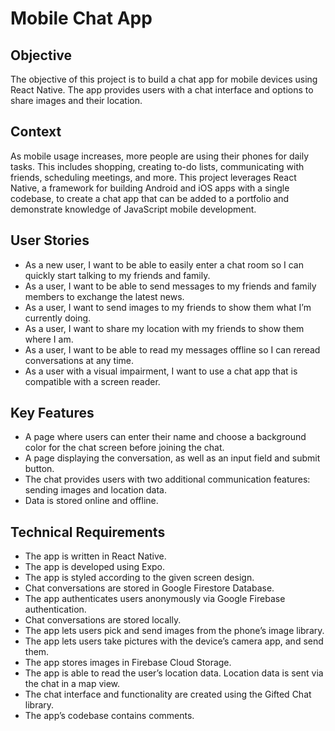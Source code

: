 # Mobile Chat App

## Objective

The objective of this project is to build a chat app for mobile devices using React Native. The app provides users with a chat interface and options to share images and their location.

## Context

As mobile usage increases, more people are using their phones for daily tasks. This includes shopping, creating to-do lists, communicating with friends, scheduling meetings, and more. This project leverages React Native, a framework for building Android and iOS apps with a single codebase, to create a chat app that can be added to a portfolio and demonstrate knowledge of JavaScript mobile development.

## User Stories

- As a new user, I want to be able to easily enter a chat room so I can quickly start talking to my friends and family.
- As a user, I want to be able to send messages to my friends and family members to exchange the latest news.
- As a user, I want to send images to my friends to show them what I’m currently doing.
- As a user, I want to share my location with my friends to show them where I am.
- As a user, I want to be able to read my messages offline so I can reread conversations at any time.
- As a user with a visual impairment, I want to use a chat app that is compatible with a screen reader.

## Key Features

- A page where users can enter their name and choose a background color for the chat screen before joining the chat.
- A page displaying the conversation, as well as an input field and submit button.
- The chat provides users with two additional communication features: sending images and location data.
- Data is stored online and offline.

## Technical Requirements

- The app is written in React Native.
- The app is developed using Expo.
- The app is styled according to the given screen design.
- Chat conversations are stored in Google Firestore Database.
- The app authenticates users anonymously via Google Firebase authentication.
- Chat conversations are stored locally.
- The app lets users pick and send images from the phone’s image library.
- The app lets users take pictures with the device’s camera app, and send them.
- The app stores images in Firebase Cloud Storage.
- The app is able to read the user’s location data. Location data is sent via the chat in a map view.
- The chat interface and functionality are created using the Gifted Chat library.
- The app’s codebase contains comments.